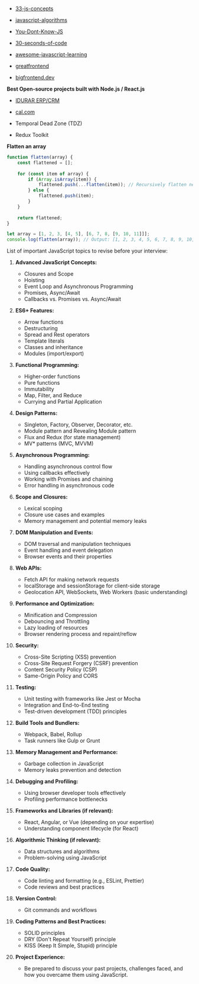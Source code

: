 - [33-js-concepts](https://github.com/leonardomso/33-js-concepts)
- [javascript-algorithms](https://github.com/trekhleb/javascript-algorithms)
- [You-Dont-Know-JS](https://github.com/getify/You-Dont-Know-JS)
- [30-seconds-of-code](https://github.com/30-seconds/30-seconds-of-code)
- [awesome-javascript-learning](https://github.com/micromata/awesome-javascript-learning)

- [greatfrontend](https://www.greatfrontend.com/)
- [bigfrontend.dev](https://bigfrontend.dev)

**Best Open-source projects built with Node.js / React.js**

- [IDURAR ERP/CRM](https://github.com/idurar/idurar-erp-crm)
- [cal.com](https://github.com/calcom/cal.com)

- Temporal Dead Zone (TDZ)
- Redux Toolkit


**Flatten an array**

```js
function flatten(array) {
    const flattened = [];
    
    for (const item of array) {
        if (Array.isArray(item)) {
            flattened.push(...flatten(item)); // Recursively flatten nested arrays
        } else {
            flattened.push(item);
        }
    }
    
    return flattened;
}

let array = [1, 2, 3, [4, 5], [6, 7, 8, [9, 10, 11]]];
console.log(flatten(array)); // Output: [1, 2, 3, 4, 5, 6, 7, 8, 9, 10, 11]
```



List of important JavaScript topics to revise before your interview:

1. **Advanced JavaScript Concepts:**
   - Closures and Scope
   - Hoisting
   - Event Loop and Asynchronous Programming
   - Promises, Async/Await
   - Callbacks vs. Promises vs. Async/Await

2. **ES6+ Features:**
   - Arrow functions
   - Destructuring
   - Spread and Rest operators
   - Template literals
   - Classes and inheritance
   - Modules (import/export)

3. **Functional Programming:**
   - Higher-order functions
   - Pure functions
   - Immutability
   - Map, Filter, and Reduce
   - Currying and Partial Application

4. **Design Patterns:**
   - Singleton, Factory, Observer, Decorator, etc.
   - Module pattern and Revealing Module pattern
   - Flux and Redux (for state management)
   - MV* patterns (MVC, MVVM)

5. **Asynchronous Programming:**
   - Handling asynchronous control flow
   - Using callbacks effectively
   - Working with Promises and chaining
   - Error handling in asynchronous code

6. **Scope and Closures:**
   - Lexical scoping
   - Closure use cases and examples
   - Memory management and potential memory leaks

7. **DOM Manipulation and Events:**
   - DOM traversal and manipulation techniques
   - Event handling and event delegation
   - Browser events and their properties

8. **Web APIs:**
   - Fetch API for making network requests
   - localStorage and sessionStorage for client-side storage
   - Geolocation API, WebSockets, Web Workers (basic understanding)

9. **Performance and Optimization:**
   - Minification and Compression
   - Debouncing and Throttling
   - Lazy loading of resources
   - Browser rendering process and repaint/reflow

10. **Security:**
    - Cross-Site Scripting (XSS) prevention
    - Cross-Site Request Forgery (CSRF) prevention
    - Content Security Policy (CSP)
    - Same-Origin Policy and CORS

11. **Testing:**
    - Unit testing with frameworks like Jest or Mocha
    - Integration and End-to-End testing
    - Test-driven development (TDD) principles

12. **Build Tools and Bundlers:**
    - Webpack, Babel, Rollup
    - Task runners like Gulp or Grunt

13. **Memory Management and Performance:**
    - Garbage collection in JavaScript
    - Memory leaks prevention and detection

14. **Debugging and Profiling:**
    - Using browser developer tools effectively
    - Profiling performance bottlenecks

15. **Frameworks and Libraries (if relevant):**
    - React, Angular, or Vue (depending on your expertise)
    - Understanding component lifecycle (for React)

16. **Algorithmic Thinking (if relevant):**
    - Data structures and algorithms
    - Problem-solving using JavaScript

17. **Code Quality:**
    - Code linting and formatting (e.g., ESLint, Prettier)
    - Code reviews and best practices

18. **Version Control:**
    - Git commands and workflows

19. **Coding Patterns and Best Practices:**
    - SOLID principles
    - DRY (Don't Repeat Yourself) principle
    - KISS (Keep It Simple, Stupid) principle

20. **Project Experience:**
    - Be prepared to discuss your past projects, challenges faced, and how you overcame them using JavaScript.
